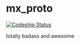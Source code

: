 mx_proto
=====

[![Codeship Status](https://www.codeship.io/projects/17acbc10-92bb-0131-38e9-0a082fc3cd6a/status)](http://mongoosex.herokuapp.com)

totally badass and awesome
